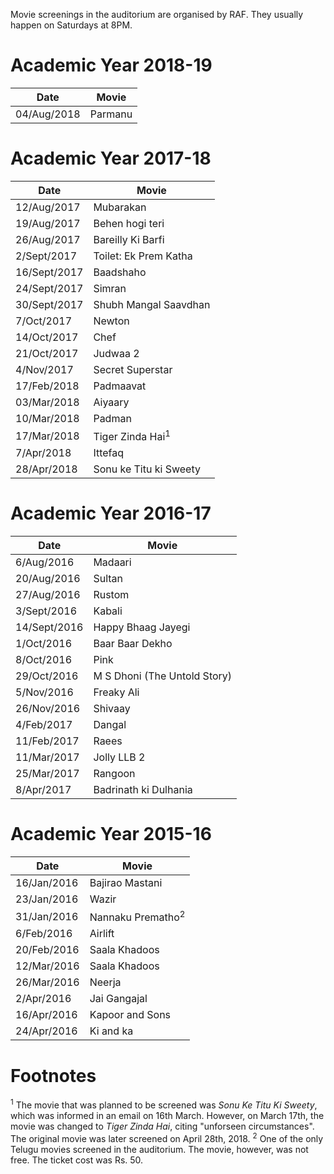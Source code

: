 <!-- TITLE: List of Movies Screened in the Auditorium -->
<!-- SUBTITLE: List of movies, sorted by date of screening.   -->

Movie screenings in the auditorium are organised by RAF. They usually happen on Saturdays at 8PM. 

# Academic Year 2018-19
| Date | Movie | 
|--|--|
| 04/Aug/2018 | Parmanu |
# Academic Year 2017-18
<center>

| Date | Movie | 
|--|--|
| 12/Aug/2017 | Mubarakan |
| 19/Aug/2017 | Behen hogi teri |
| 26/Aug/2017 | Bareilly Ki Barfi |
| 2/Sept/2017 | Toilet: Ek Prem Katha |
| 16/Sept/2017 | Baadshaho |
| 24/Sept/2017 | Simran |
| 30/Sept/2017 | Shubh Mangal Saavdhan |
| 7/Oct/2017 | Newton |
| 14/Oct/2017 | Chef |
| 21/Oct/2017 | Judwaa 2 |
| 4/Nov/2017 | Secret Superstar |
| 17/Feb/2018 | Padmaavat |
| 03/Mar/2018 | Aiyaary |
| 10/Mar/2018 | Padman |
| 17/Mar/2018 | Tiger Zinda Hai<sup>1</sup> |
| 7/Apr/2018 | Ittefaq |
| 28/Apr/2018 | Sonu ke Titu ki Sweety | 

</center>

# Academic Year 2016-17
<center>

| Date | Movie | 
|--|--|
| 6/Aug/2016 |  Madaari |
| 20/Aug/2016 | Sultan | 
| 27/Aug/2016 | Rustom |
| 3/Sept/2016 | Kabali |
| 14/Sept/2016 | Happy Bhaag Jayegi | 
| 1/Oct/2016 | Baar Baar Dekho |
| 8/Oct/2016 | Pink |
| 29/Oct/2016 | M S Dhoni (The Untold Story) |
| 5/Nov/2016| Freaky Ali |
| 26/Nov/2016 | Shivaay |
| 4/Feb/2017 | Dangal |
| 11/Feb/2017 | Raees |
| 11/Mar/2017 | Jolly LLB 2 |
| 25/Mar/2017 | Rangoon |
| 8/Apr/2017 | Badrinath ki Dulhania |

</center>

# Academic Year 2015-16
<center>

| Date | Movie | 
|--|--|
| 16/Jan/2016 | Bajirao Mastani |
| 23/Jan/2016 | Wazir |
| 31/Jan/2016 | Nannaku Prematho<sup>2</sup> | 
| 6/Feb/2016 | Airlift |
| 20/Feb/2016 | Saala Khadoos | 
| 12/Mar/2016 | Saala Khadoos |
| 26/Mar/2016 | Neerja |
| 2/Apr/2016 | Jai Gangajal |
| 16/Apr/2016 | Kapoor and Sons |
| 24/Apr/2016 | Ki and ka |

</center>

# Footnotes
<sup>1</sup> The movie that was planned to be screened was *Sonu Ke Titu Ki Sweety*, which was informed in an email on 16th March. However, on March 17th, the movie was changed to *Tiger Zinda Hai*, citing "unforseen circumstances". The original movie was later screened on April 28th, 2018. 
<sup>2</sup> One of the only Telugu movies screened in the auditorium. The movie, however, was not free. The ticket cost was Rs. 50.
